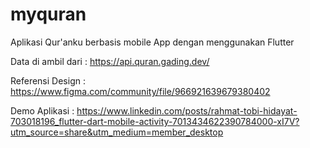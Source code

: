 # myquran
Aplikasi Qur'anku berbasis mobile App dengan menggunakan Flutter 

Data di ambil dari : https://api.quran.gading.dev/

Referensi Design : https://www.figma.com/community/file/966921639679380402

Demo Aplikasi : https://www.linkedin.com/posts/rahmat-tobi-hidayat-703018196_flutter-dart-mobile-activity-7013434622390784000-xI7V?utm_source=share&utm_medium=member_desktop

